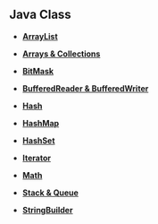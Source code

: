 ## Java Class

- **[ArrayList](https://github.com/wntjq68/algorithm-learn/tree/master/Java%20Class/ArrayList)**

- **[Arrays & Collections](https://github.com/wntjq68/algorithm-learn/tree/master/Java%20Class/Arrays%20%26%20Collections)**

- **[BitMask](https://github.com/wntjq68/algorithm-learn/tree/master/Java%20Class/BitMask)**

- **[BufferedReader & BufferedWriter](https://github.com/wntjq68/algorithm-learn/tree/master/Java%20Class/BufferedReader%20%26%20BufferedWriter)**

- **[Hash](https://github.com/wntjq68/algorithm-learn/tree/master/Java%20Class/Hash)**

- **[HashMap](https://github.com/wntjq68/algorithm-learn/tree/master/Java%20Class/HashMap)**

- **[HashSet](https://github.com/wntjq68/algorithm-learn/tree/master/Java%20Class/HashSet)**

- **[Iterator](https://github.com/wntjq68/algorithm-learn/tree/master/Java%20Class/Iterator)**

- **[Math](https://github.com/wntjq68/algorithm-learn/tree/master/Java%20Class/Math)**

- **[Stack & Queue](https://github.com/wntjq68/algorithm-learn/tree/master/Java%20Class/Stack%20%26%20Queue)**

- **[StringBuilder](https://github.com/wntjq68/algorithm-learn/tree/master/Java%20Class/StringBuilder)**

  

  

